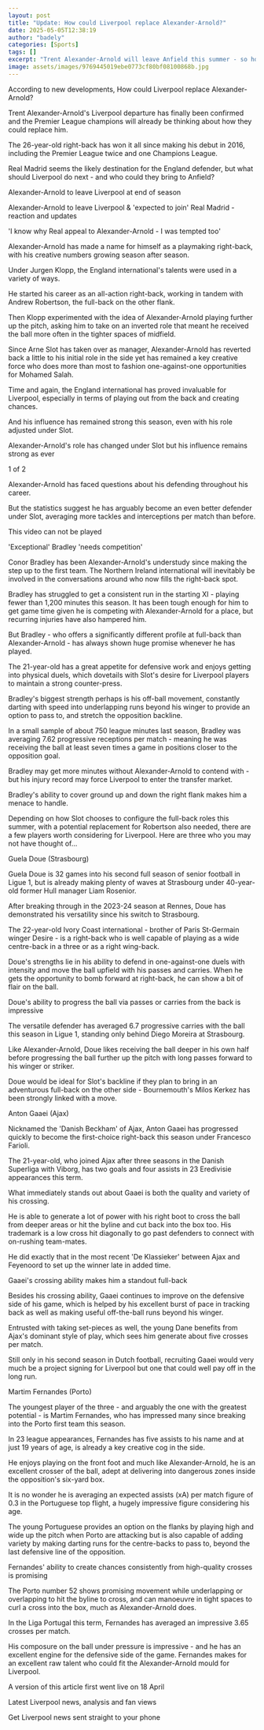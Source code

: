 ```yaml
---
layout: post
title: "Update: How could Liverpool replace Alexander-Arnold?"
date: 2025-05-05T12:38:19
author: "badely"
categories: [Sports]
tags: []
excerpt: "Trent Alexander-Arnold will leave Anfield this summer - so how could Liverpool replace their multi-talented right-back?"
image: assets/images/9769445019ebe0773cf80bf08100868b.jpg
---
```


According to new developments, How could Liverpool replace Alexander-Arnold?

Trent Alexander-Arnold's Liverpool departure has finally been confirmed and the Premier League champions will already be thinking about how they could replace him.

The 26-year-old right-back has won it all since making his debut in 2016, including the Premier League twice and one Champions League.

Real Madrid seems the likely destination for the England defender, but what should Liverpool do next - and who could they bring to Anfield?

Alexander-Arnold to leave Liverpool at end of season 

Alexander-Arnold to leave Liverpool & 'expected to join' Real Madrid - reaction and updates

'I know why Real appeal to Alexander-Arnold - I was tempted too'

Alexander-Arnold has made a name for himself as a playmaking right-back, with his creative numbers growing season after season.

Under Jurgen Klopp, the England international's talents were used in a variety of ways.

He started his career as an all-action right-back, working in tandem with Andrew Robertson, the full-back on the other flank.

Then Klopp experimented with the idea of Alexander-Arnold playing further up the pitch, asking him to take on an inverted role that meant he received the ball more often in the tighter spaces of midfield.

Since Arne Slot has taken over as manager, Alexander-Arnold has reverted back a little to his initial role in the side yet has remained a key creative force who does more than most to fashion one-against-one opportunities for Mohamed Salah.

Time and again, the England international has proved invaluable for Liverpool, especially in terms of playing out from the back and creating chances.

And his influence has remained strong this season, even with his role adjusted under Slot.

Alexander-Arnold's role has changed under Slot but his influence remains strong as ever

1 of 2

Alexander-Arnold has faced questions about his defending throughout his career.

But the statistics suggest he has arguably become an even better defender under Slot, averaging more tackles and interceptions per match than before.

This video can not be played

'Exceptional' Bradley 'needs competition'

Conor Bradley has been Alexander-Arnold's understudy since making the step up to the first team. The Northern Ireland international will inevitably be involved in the conversations around who now fills the right-back spot.

Bradley has struggled to get a consistent run in the starting XI - playing fewer than 1,200 minutes this season. It has been tough enough for him to get game time given he is competing with Alexander-Arnold for a place, but recurring injuries have also hampered him.

But Bradley - who offers a significantly different profile at full-back than Alexander-Arnold - has always shown huge promise whenever he has played.

The 21-year-old has a great appetite for defensive work and enjoys getting into physical duels, which dovetails with Slot's desire for Liverpool players to maintain a strong counter-press.

Bradley's biggest strength perhaps is his off-ball movement, constantly darting with speed into underlapping runs beyond his winger to provide an option to pass to, and stretch the opposition backline.

In a small sample of about 750 league minutes last season, Bradley was averaging 7.62 progressive receptions per match - meaning he was receiving the ball at least seven times a game in positions closer to the opposition goal.

Bradley may get more minutes without Alexander-Arnold to contend with - but his injury record may force Liverpool to enter the transfer market.

Bradley's ability to cover ground up and down the right flank makes him a menace to handle.

Depending on how Slot chooses to configure the full-back roles this summer, with a potential replacement for Robertson also needed, there are a few players worth considering for Liverpool. Here are three who you may not have thought of...

Guela Doue (Strasbourg)

Guela Doue is 32 games into his second full season of senior football in Ligue 1, but is already making plenty of waves at Strasbourg under 40-year-old former Hull manager Liam Rosenior.

After breaking through in the 2023-24 season at Rennes, Doue has demonstrated his versatility since his switch to Strasbourg. 

The 22-year-old Ivory Coast international - brother of Paris St-Germain winger Desire - is a right-back who is well capable of playing as a wide centre-back in a three or as a right wing-back.

Doue's strengths lie in his ability to defend in one-against-one duels with intensity and move the ball upfield with his passes and carries. When he gets the opportunity to bomb forward at right-back, he can show a bit of flair on the ball.

Doue's ability to progress the ball via passes or carries from the back is impressive

The versatile defender has averaged 6.7 progressive carries with the ball this season in Ligue 1, standing only behind Diego Moreira at Strasbourg.

Like Alexander-Arnold, Doue likes receiving the ball deeper in his own half before progressing the ball further up the pitch with long passes forward to his winger or striker.

Doue would be ideal for Slot's backline if they plan to bring in an adventurous full-back on the other side - Bournemouth's Milos Kerkez has been strongly linked with a move.

Anton Gaaei (Ajax)

Nicknamed the 'Danish Beckham' of Ajax, Anton Gaaei has progressed quickly to become the first-choice right-back this season under Francesco Farioli.

The 21-year-old, who joined Ajax after three seasons in the Danish Superliga with Viborg, has two goals and four assists in 23 Eredivisie appearances this term.

What immediately stands out about Gaaei is both the quality and variety of his crossing. 

He is able to generate a lot of power with his right boot to cross the ball from deeper areas or hit the byline and cut back into the box too. His trademark is a low cross hit diagonally to go past defenders to connect with on-rushing team-mates.

He did exactly that in the most recent 'De Klassieker' between Ajax and Feyenoord to set up the winner late in added time.

Gaaei's crossing ability makes him a standout full-back

Besides his crossing ability, Gaaei continues to improve on the defensive side of his game, which is helped by his excellent burst of pace in tracking back as well as making useful off-the-ball runs beyond his winger.

Entrusted with taking set-pieces as well, the young Dane benefits from Ajax's dominant style of play, which sees him generate about five crosses per match.

Still only in his second season in Dutch football, recruiting Gaaei would very much be a project signing for Liverpool but one that could well pay off in the long run.

Martim Fernandes (Porto)

The youngest player of the three - and arguably the one with the greatest potential - is Martim Fernandes, who has impressed many since breaking into the Porto first team this season.

In 23 league appearances, Fernandes has five assists to his name and at just 19 years of age, is already a key creative cog in the side.

He enjoys playing on the front foot and much like Alexander-Arnold, he is an excellent crosser of the ball, adept at delivering into dangerous zones inside the opposition's six-yard box.

It is no wonder he is averaging an expected assists (xA) per match figure of 0.3 in the Portuguese top flight, a hugely impressive figure considering his age.

The young Portuguese provides an option on the flanks by playing high and wide up the pitch when Porto are attacking but is also capable of adding variety by making darting runs for the centre-backs to pass to, beyond the last defensive line of the opposition.

Fernandes' ability to create chances consistently from high-quality crosses is promising

The Porto number 52 shows promising movement while underlapping or overlapping to hit the byline to cross, and can manoeuvre in tight spaces to curl a cross into the box, much as Alexander-Arnold does.

In the Liga Portugal this term, Fernandes has averaged an impressive 3.65 crosses per match.

His composure on the ball under pressure is impressive - and he has an excellent engine for the defensive side of the game. Fernandes makes for an excellent raw talent who could fit the Alexander-Arnold mould for Liverpool.

A version of this article first went live on 18 April

Latest Liverpool news, analysis and fan views

Get Liverpool news sent straight to your phone

